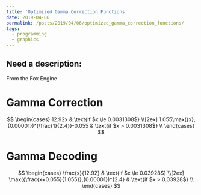 ```yaml
---
title: 'Optimized Gamma Correction Functions'
date: 2019-04-06
permalink: /posts/2019/04/06/optimized_gamma_correction_functions/
tags:
  - programming
  - graphics
---
```


Need a description:
------
From the Fox Engine

Gamma Correction
======

$$
\begin{cases}
      12.92x                                         & \text{if $x \le 0.0031308$}   \\[2ex]
      1.055\max({x},{0.00001})^{\frac{1}{2.4}}-0.055 & \text{if $x >   0.0031308$}   \\
\end{cases}
$$

Gamma Decoding
======

$$
\begin{cases}
      \frac{x}{12.92}                               & \text{if $x \le 0.03928$}   \\[2ex]
      \max({\frac{x+0.055}{1.055}},{0.00001})^{2.4} & \text{if $x >   0.03928$}   \\
\end{cases}
$$